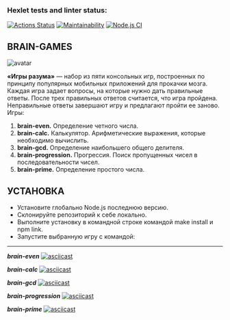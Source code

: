 ### Hexlet tests and linter status:
[![Actions Status](https://github.com/Gocha1981/frontend-project-lvl1/workflows/hexlet-check/badge.svg)](https://github.com/Gocha1981/frontend-project-lvl1/actions)
[![Maintainability](https://api.codeclimate.com/v1/badges/f0b07dac0e588276da52/maintainability)](https://codeclimate.com/github/Gocha1981/frontend-project-lvl1/maintainability)
[![Node.js CI](https://github.com/Gocha1981/frontend-project-lvl1/actions/workflows/node.js.yml/badge.svg?branch=main)](https://github.com/Gocha1981/frontend-project-lvl1/actions/workflows/node.js.yml)

## BRAIN-GAMES
![avatar](https://static.tildacdn.com/tild6637-6633-4461-b730-303562653765/Brain-Exercise-Image.jpg)


**«Игры разума»** — набор из пяти консольных игр, построенных по принципу популярных мобильных приложений для прокачки мозга. Каждая игра задает вопросы, на которые нужно дать правильные ответы. После трех правильных ответов считается, что игра пройдена. Неправильные ответы завершают игру и предлагают пройти ее заново. Игры:



1. **brain-even.** Определение четного числа.
2. **brain-calc.** Калькулятор. Арифметические выражения, которые необходимо вычислить.
3. **brain-gcd.** Определение наибольшего общего делителя.
4. **brain-progression.** Прогрессия. Поиск пропущенных чисел в последовательности чисел.
5. **brain-prime.** Определение простого числа.

## УСТАНОВКА

- Установите глобально Node.js последнюю версию.
- Склонируйте репозиторий к себе локально.
- Выполните установку в командной строке командой make install и npm link.
- Запустите выбранную игру с командой:
---

***brain-even***
[![asciicast](https://asciinema.org/a/JaWfMMcTIW0nGqwE7ZJPaKSKd.svg)](https://asciinema.org/a/JaWfMMcTIW0nGqwE7ZJPaKSKd)

***brain-calc***
[![asciicast](https://asciinema.org/a/2dbHTn5ShhKgtetT9YLQMmqOP.svg)](https://asciinema.org/a/2dbHTn5ShhKgtetT9YLQMmqOP)

***brain-gcd***
[![asciicast](https://asciinema.org/a/HrJG2m93mcjXDFZz2DLeuqJuw.svg)](https://asciinema.org/a/HrJG2m93mcjXDFZz2DLeuqJuw)

***brain-progression***
[![asciicast](https://asciinema.org/a/UHIJTWFYs1JPHrNDdmD0EUFAs.svg)](https://asciinema.org/a/UHIJTWFYs1JPHrNDdmD0EUFAs)

***brain-prime***
[![asciicast](https://asciinema.org/a/3acfbUnvhvT51LWF8VyDJXHLg.svg)](https://asciinema.org/a/3acfbUnvhvT51LWF8VyDJXHLg)

